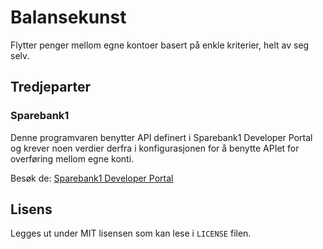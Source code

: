 # Balansekunst

Flytter penger mellom egne kontoer basert på enkle kriterier, helt av seg selv.

## Tredjeparter

### Sparebank1

Denne programvaren benytter API definert i Sparebank1 Developer Portal og krever noen verdier derfra i konfigurasjonen for å benytte APIet for overføring mellom egne konti.

Besøk de: [Sparebank1 Developer Portal](https://developer.sparebank1.no/)

## Lisens

Legges ut under MIT lisensen som kan lese i `LICENSE` filen.
